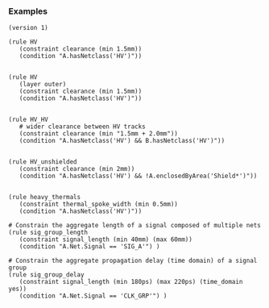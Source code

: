 ### Examples

    (version 1)

    (rule HV
       (constraint clearance (min 1.5mm))
       (condition "A.hasNetclass('HV')"))


    (rule HV
       (layer outer)
       (constraint clearance (min 1.5mm))
       (condition "A.hasNetclass('HV')"))


    (rule HV_HV
       # wider clearance between HV tracks
       (constraint clearance (min "1.5mm + 2.0mm"))
       (condition "A.hasNetclass('HV') && B.hasNetclass('HV')"))


    (rule HV_unshielded
       (constraint clearance (min 2mm))
       (condition "A.hasNetclass('HV') && !A.enclosedByArea('Shield*')"))


    (rule heavy_thermals
       (constraint thermal_spoke_width (min 0.5mm))
       (condition "A.hasNetclass('HV')"))

    # Constrain the aggregate length of a signal composed of multiple nets
    (rule sig_group_length
       (constraint signal_length (min 40mm) (max 60mm))
       (condition "A.Net.Signal == 'SIG_A'") )

    # Constrain the aggregate propagation delay (time domain) of a signal group
    (rule sig_group_delay
       (constraint signal_length (min 180ps) (max 220ps) (time_domain yes))
       (condition "A.Net.Signal == 'CLK_GRP'") )
<br><br>


